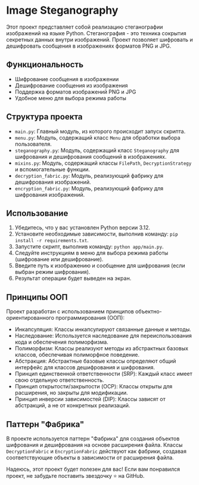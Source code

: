 # Image Steganography

Этот проект представляет собой реализацию стеганографии изображений на языке Python. Стеганография - это техника сокрытия секретных данных внутри изображений. Проект позволяет шифровать и дешифровать сообщения в изображениях форматов PNG и JPG.

## Функциональность

- Шифрование сообщения в изображении
- Дешифрование сообщения из изображения
- Поддержка форматов изображений PNG и JPG
- Удобное меню для выбора режима работы

## Структура проекта

- `main.py`: Главный модуль, из которого происходит запуск скрипта.
- `menu.py`: Модуль, содержащий класс `Menu` для обработки выбора пользователя.
- `steganography.py`: Модуль, содержащий класс `Steganography` для шифрования и дешифрования сообщений в изображениях.
- `mixins.py`: Модуль, содержащий классы `FilePath`, `DecryptionStrategy` и вспомогательные функции.
- `decryption_fabric.py`: Модуль, реализующий фабрику для дешифрования изображений.
- `encryption_fabric.py`: Модуль, реализующий фабрику для шифрования изображений.

## Использование

1. Убедитесь, что у вас установлен Python версии 3.12.
2. Установите необходимые зависимости, выполнив команду: `pip install -r requirements.txt`.
3. Запустите скрипт, выполнив команду: `python app/main.py`.
4. Следуйте инструкциям в меню для выбора режима работы (шифрование или дешифрование).
5. Введите путь к изображению и сообщение для шифрования (если выбран режим шифрования).
6. Результат операции будет выведен на экран.

## Принципы ООП

Проект разработан с использованием принципов объектно-ориентированного программирования (ООП):

- Инкапсуляция: Классы инкапсулируют связанные данные и методы.
- Наследование: Используется наследование для переиспользования кода и обеспечения полиморфизма.
- Полиморфизм: Классы реализуют методы из абстрактных базовых классов, обеспечивая полиморфное поведение.
- Абстракция: Абстрактные базовые классы определяют общий интерфейс для классов дешифрования и шифрования.
- Принцип единственной ответственности (SRP): Каждый класс имеет свою отдельную ответственность.
- Принцип открытости/закрытости (OCP): Классы открыты для расширения, но закрыты для модификации.
- Принцип инверсии зависимостей (DIP): Классы зависят от абстракций, а не от конкретных реализаций.

## Паттерн "Фабрика"

В проекте используется паттерн "Фабрика" для создания объектов шифрования и дешифрования на основе расширения файла. Классы `DecryptionFabric` и `EncryptionFabric` действуют как фабрики, создавая соответствующие объекты в зависимости от расширения файла.

Надеюсь, этот проект будет полезен для вас! Если вам понравился проект, не забудьте поставить звездочку ⭐️ на GitHub.